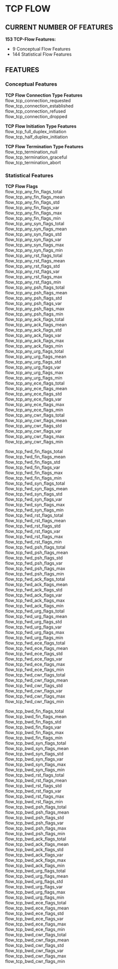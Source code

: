 # TCP FLOW
## CURRENT NUMBER OF FEATURES
**153 TCP-Flow Features:**
- 9 Conceptual Flow Features
- 144 Statistical Flow Features

## FEATURES
### Conceptual Features
**TCP Flow Connection Type Features**  
flow_tcp_connection_requested  
flow_tcp_connection_established  
flow_tcp_connection_refused  
flow_tcp_connection_dropped  

**TCP Flow Initiation Type Features**  
flow_tcp_full_duplex_initiation  
flow_tcp_half_duplex_initiation  

**TCP Flow Termination Type Features**  
flow_tcp_termination_null  
flow_tcp_termination_graceful  
flow_tcp_termination_abort  

### Statistical Features
**TCP Flow Flags**  
flow_tcp_any_fin_flags_total  
flow_tcp_any_fin_flags_mean  
flow_tcp_any_fin_flags_std  
flow_tcp_any_fin_flags_var  
flow_tcp_any_fin_flags_max  
flow_tcp_any_fin_flags_min  
flow_tcp_any_syn_flags_total  
flow_tcp_any_syn_flags_mean  
flow_tcp_any_syn_flags_std  
flow_tcp_any_syn_flags_var  
flow_tcp_any_syn_flags_max  
flow_tcp_any_syn_flags_min  
flow_tcp_any_rst_flags_total  
flow_tcp_any_rst_flags_mean  
flow_tcp_any_rst_flags_std  
flow_tcp_any_rst_flags_var  
flow_tcp_any_rst_flags_max  
flow_tcp_any_rst_flags_min  
flow_tcp_any_psh_flags_total  
flow_tcp_any_psh_flags_mean  
flow_tcp_any_psh_flags_std  
flow_tcp_any_psh_flags_var  
flow_tcp_any_psh_flags_max  
flow_tcp_any_psh_flags_min  
flow_tcp_any_ack_flags_total  
flow_tcp_any_ack_flags_mean  
flow_tcp_any_ack_flags_std  
flow_tcp_any_ack_flags_var  
flow_tcp_any_ack_flags_max  
flow_tcp_any_ack_flags_min  
flow_tcp_any_urg_flags_total  
flow_tcp_any_urg_flags_mean  
flow_tcp_any_urg_flags_std  
flow_tcp_any_urg_flags_var  
flow_tcp_any_urg_flags_max  
flow_tcp_any_urg_flags_min  
flow_tcp_any_ece_flags_total  
flow_tcp_any_ece_flags_mean  
flow_tcp_any_ece_flags_std  
flow_tcp_any_ece_flags_var  
flow_tcp_any_ece_flags_max  
flow_tcp_any_ece_flags_min  
flow_tcp_any_cwr_flags_total  
flow_tcp_any_cwr_flags_mean  
flow_tcp_any_cwr_flags_std  
flow_tcp_any_cwr_flags_var  
flow_tcp_any_cwr_flags_max  
flow_tcp_any_cwr_flags_min  

flow_tcp_fwd_fin_flags_total  
flow_tcp_fwd_fin_flags_mean  
flow_tcp_fwd_fin_flags_std  
flow_tcp_fwd_fin_flags_var  
flow_tcp_fwd_fin_flags_max  
flow_tcp_fwd_fin_flags_min  
flow_tcp_fwd_syn_flags_total  
flow_tcp_fwd_syn_flags_mean  
flow_tcp_fwd_syn_flags_std  
flow_tcp_fwd_syn_flags_var  
flow_tcp_fwd_syn_flags_max  
flow_tcp_fwd_syn_flags_min  
flow_tcp_fwd_rst_flags_total  
flow_tcp_fwd_rst_flags_mean  
flow_tcp_fwd_rst_flags_std  
flow_tcp_fwd_rst_flags_var  
flow_tcp_fwd_rst_flags_max  
flow_tcp_fwd_rst_flags_min  
flow_tcp_fwd_psh_flags_total  
flow_tcp_fwd_psh_flags_mean  
flow_tcp_fwd_psh_flags_std  
flow_tcp_fwd_psh_flags_var  
flow_tcp_fwd_psh_flags_max  
flow_tcp_fwd_psh_flags_min  
flow_tcp_fwd_ack_flags_total  
flow_tcp_fwd_ack_flags_mean  
flow_tcp_fwd_ack_flags_std  
flow_tcp_fwd_ack_flags_var  
flow_tcp_fwd_ack_flags_max  
flow_tcp_fwd_ack_flags_min  
flow_tcp_fwd_urg_flags_total  
flow_tcp_fwd_urg_flags_mean  
flow_tcp_fwd_urg_flags_std  
flow_tcp_fwd_urg_flags_var  
flow_tcp_fwd_urg_flags_max  
flow_tcp_fwd_urg_flags_min  
flow_tcp_fwd_ece_flags_total  
flow_tcp_fwd_ece_flags_mean  
flow_tcp_fwd_ece_flags_std  
flow_tcp_fwd_ece_flags_var  
flow_tcp_fwd_ece_flags_max  
flow_tcp_fwd_ece_flags_min  
flow_tcp_fwd_cwr_flags_total  
flow_tcp_fwd_cwr_flags_mean  
flow_tcp_fwd_cwr_flags_std  
flow_tcp_fwd_cwr_flags_var  
flow_tcp_fwd_cwr_flags_max  
flow_tcp_fwd_cwr_flags_min  

flow_tcp_bwd_fin_flags_total  
flow_tcp_bwd_fin_flags_mean  
flow_tcp_bwd_fin_flags_std  
flow_tcp_bwd_fin_flags_var  
flow_tcp_bwd_fin_flags_max  
flow_tcp_bwd_fin_flags_min  
flow_tcp_bwd_syn_flags_total  
flow_tcp_bwd_syn_flags_mean  
flow_tcp_bwd_syn_flags_std  
flow_tcp_bwd_syn_flags_var  
flow_tcp_bwd_syn_flags_max  
flow_tcp_bwd_syn_flags_min  
flow_tcp_bwd_rst_flags_total  
flow_tcp_bwd_rst_flags_mean  
flow_tcp_bwd_rst_flags_std  
flow_tcp_bwd_rst_flags_var  
flow_tcp_bwd_rst_flags_max  
flow_tcp_bwd_rst_flags_min  
flow_tcp_bwd_psh_flags_total  
flow_tcp_bwd_psh_flags_mean  
flow_tcp_bwd_psh_flags_std  
flow_tcp_bwd_psh_flags_var  
flow_tcp_bwd_psh_flags_max  
flow_tcp_bwd_psh_flags_min  
flow_tcp_bwd_ack_flags_total  
flow_tcp_bwd_ack_flags_mean  
flow_tcp_bwd_ack_flags_std  
flow_tcp_bwd_ack_flags_var  
flow_tcp_bwd_ack_flags_max  
flow_tcp_bwd_ack_flags_min  
flow_tcp_bwd_urg_flags_total  
flow_tcp_bwd_urg_flags_mean  
flow_tcp_bwd_urg_flags_std  
flow_tcp_bwd_urg_flags_var  
flow_tcp_bwd_urg_flags_max  
flow_tcp_bwd_urg_flags_min  
flow_tcp_bwd_ece_flags_total  
flow_tcp_bwd_ece_flags_mean  
flow_tcp_bwd_ece_flags_std  
flow_tcp_bwd_ece_flags_var  
flow_tcp_bwd_ece_flags_max  
flow_tcp_bwd_ece_flags_min  
flow_tcp_bwd_cwr_flags_total  
flow_tcp_bwd_cwr_flags_mean  
flow_tcp_bwd_cwr_flags_std  
flow_tcp_bwd_cwr_flags_var  
flow_tcp_bwd_cwr_flags_max  
flow_tcp_bwd_cwr_flags_min  
